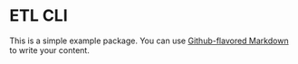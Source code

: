 # ETL CLI

This is a simple example package. You can use
[Github-flavored Markdown](https://guides.github.com/features/mastering-markdown/)
to write your content.
